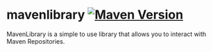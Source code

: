 # mavenlibrary [![Maven Version](https://mvnhelper.potatocorp.dev/kingtux-repo/me.kingtux/mavenlibrary/badge.png)](https://mvnhelper.potatocorp.dev/kingtux-repo/me.kingtux/mavenlibrary)

MavenLibrary is a simple to use library that allows you to interact with Maven Repositories.